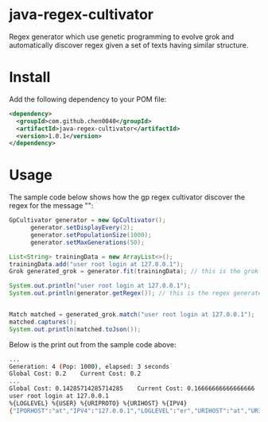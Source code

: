 # java-regex-cultivator
Regex generator which use genetic programming to evolve grok and automatically discover regex given a set of texts having similar structure.


# Install

Add the following dependency to your POM file:

```xml
<dependency>
  <groupId>com.github.chen0040</groupId>
  <artifactId>java-regex-cultivator</artifactId>
  <version>1.0.1</version>
</dependency>
```

# Usage

The sample code below shows how the gp regex cultivator discover the regex for the message "":

```java
GpCultivator generator = new GpCultivator();
      generator.setDisplayEvery(2);
      generator.setPopulationSize(1000);
      generator.setMaxGenerations(50);

List<String> trainingData = new ArrayList<>();
trainingData.add("user root login at 127.0.0.1");
Grok generated_grok = generator.fit(trainingData); // this is the grok interpreter generated

System.out.println("user root login at 127.0.0.1");
System.out.println(generator.getRegex()); // this is the regex generated


Match matched = generated_grok.match("user root login at 127.0.0.1");
matched.captures();
System.out.println(matched.toJson());
```

Below is the print out from the sample code above:

```bash
...
Generation: 4 (Pop: 1000), elapsed: 3 seconds
Global Cost: 0.2	Current Cost: 0.2
...
Global Cost: 0.14285714285714285	Current Cost: 0.16666666666666666
user root login at 127.0.0.1
%{LOGLEVEL} %{USER} %{URIPROTO} %{URIHOST} %{IPV4}
{"IPORHOST":"at","IPV4":"127.0.0.1","LOGLEVEL":"er","URIHOST":"at","URIPROTO":"login","USER":"root"}
```


